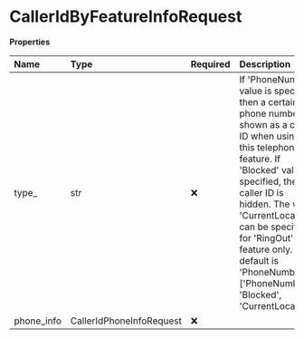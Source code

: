 # CallerIdByFeatureInfoRequest

**Properties**

| Name       | Type                     | Required | Description                                                                                                                                                                                                                                                                                                                                    |
| :--------- | :----------------------- | :------- | :--------------------------------------------------------------------------------------------------------------------------------------------------------------------------------------------------------------------------------------------------------------------------------------------------------------------------------------------- |
| type\_     | str                      | ❌       | If 'PhoneNumber' value is specified, then a certain phone number is shown as a caller ID when using this telephony feature. If 'Blocked' value is specified, then a caller ID is hidden. The value 'CurrentLocation' can be specified for 'RingOut' feature only. The default is 'PhoneNumber' = ['PhoneNumber', 'Blocked', 'CurrentLocation'] |
| phone_info | CallerIdPhoneInfoRequest | ❌       |                                                                                                                                                                                                                                                                                                                                                |

<!-- This file was generated by liblab | https://liblab.com/ -->
